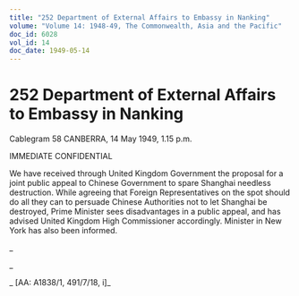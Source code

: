 ```yaml
---
title: "252 Department of External Affairs to Embassy in Nanking"
volume: "Volume 14: 1948-49, The Commonwealth, Asia and the Pacific"
doc_id: 6028
vol_id: 14
doc_date: 1949-05-14
---
```


# 252 Department of External Affairs to Embassy in Nanking

Cablegram 58 CANBERRA, 14 May 1949, 1.15 p.m.

IMMEDIATE CONFIDENTIAL

We have received through United Kingdom Government the proposal for a joint public appeal to Chinese Government to spare Shanghai needless destruction. While agreeing that Foreign Representatives on the spot should do all they can to persuade Chinese Authorities not to let Shanghai be destroyed, Prime Minister sees disadvantages in a public appeal, and has advised United Kingdom High Commissioner accordingly. Minister in New York has also been informed.

_

_

_ [AA: A1838/1, 491/7/18, i]_
